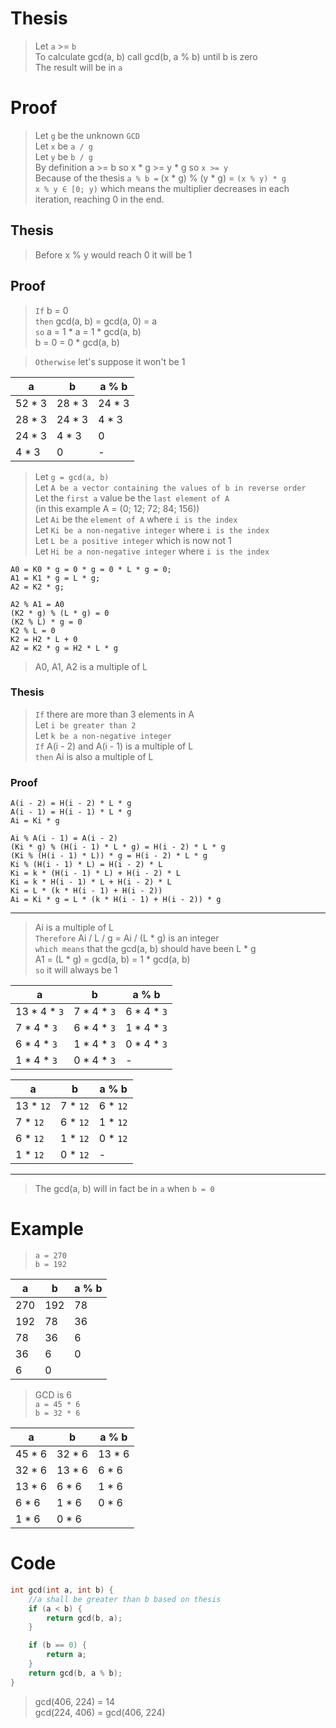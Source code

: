 # Thesis
> Let `a` >= `b`  
> To calculate gcd(a, b) call gcd(b, a % b) until b is zero  
> The result will be in `a`  
# Proof
> Let `g` be the unknown `GCD`  
> Let `x` be `a / g`  
> Let `y` be `b / g`  
> By definition a >= b so x * g >= y * g so `x >= y`  
> Because of the thesis `a % b =` (x * g) % (y * g) = `(x % y) * g`  
> `x % y ∈ [0; y)` which means the multiplier decreases in each iteration, reaching 0 in the end.  
## Thesis
> Before x % y would reach 0 it will be 1
## Proof
> `If` b = 0  
> `then` gcd(a, b) = gcd(a, 0) = a  
> `so` a = 1 * a = 1 * gcd(a, b)  
> b = 0 = 0 * gcd(a, b)  

> `Otherwise` let's suppose it won't be 1  

|   a    |   b    | a % b  |
| ------ | ------ | ------ |
| 52 * 3 | 28 * 3 | 24 * 3 |
| 28 * 3 | 24 * 3 | 4 * 3  |
| 24 * 3 | 4 * 3  | 0      |
| 4 * 3  | 0      | -      |
> Let `g = gcd(a, b)`  
> Let `A be a vector containing the values of b in reverse order`  
> Let the `first a` value be the `last element of A`  
> (in this example A = (0; 12; 72; 84; 156))  
> Let `Ai` be the `element of A` where `i is the index`  
> Let `Ki be a non-negative integer` where `i is the index`  
> Let `L be a positive integer` which is now not 1  
> Let `Hi be a non-negative integer` where `i is the index`  
```
A0 = K0 * g = 0 * g = 0 * L * g = 0;
A1 = K1 * g = L * g;
A2 = K2 * g;

A2 % A1 = A0
(K2 * g) % (L * g) = 0
(K2 % L) * g = 0
K2 % L = 0
K2 = H2 * L + 0
A2 = K2 * g = H2 * L * g
```
> A0, A1, A2 is a multiple of L  
### Thesis
> `If` there are more than 3 elements in A  
> Let `i be greater than 2`  
> Let `k be a non-negative integer`  
> `If` A(i - 2) and A(i - 1) is a multiple of L  
> `then` Ai is also a multiple of L  
### Proof
```
A(i - 2) = H(i - 2) * L * g
A(i - 1) = H(i - 1) * L * g
Ai = Ki * g

Ai % A(i - 1) = A(i - 2)
(Ki * g) % (H(i - 1) * L * g) = H(i - 2) * L * g
(Ki % (H(i - 1) * L)) * g = H(i - 2) * L * g
Ki % (H(i - 1) * L) = H(i - 2) * L
Ki = k * (H(i - 1) * L) + H(i - 2) * L
Ki = k * H(i - 1) * L + H(i - 2) * L
Ki = L * (k * H(i - 1) + H(i - 2))
Ai = Ki * g = L * (k * H(i - 1) + H(i - 2)) * g
```
---
> Ai is a multiple of L  
> `Therefore` Ai / L / g = Ai / (L * g) is an integer  
> `which means` that the gcd(a, b) should have been L * g  
> A1 = (L * g) = gcd(a, b) = 1 * gcd(a, b)  
> `so` it will always be 1


|      a       |      b      |    a % b    |
| ------------ | ----------- | ----------- |
| 13 * 4 * `3` | 7 * 4 * `3` | 6 * 4 * `3` |
| 7 * 4 * `3`  | 6 * 4 * `3` | 1 * 4 * `3` |
| 6 * 4 * `3`  | 1 * 4 * `3` | 0 * 4 * `3` |
| 1 * 4 * `3`  | 0 * 4 * `3` | -           |

|     a     |    b     |  a % b   |
| --------- | -------- | -------- |
| 13 * `12` | 7 * `12` | 6 * `12` |
| 7 * `12`  | 6 * `12` | 1 * `12` |
| 6 * `12`  | 1 * `12` | 0 * `12` |
| 1 * `12`  | 0 * `12` | -        |
---

> The gcd(a, b) will in fact be in `a` when `b = 0`  

# Example
> `a = 270`  
> `b = 192`  

|  a  |  b  | a % b |
| --- | --- | ----- |
| 270 | 192 | 78    |
| 192 | 78  | 36    |
| 78  | 36  | 6     |
| 36  | 6   | 0     |
| 6   | 0   |       |

> GCD is 6  
> `a = 45 * 6`  
> `b = 32 * 6` 

|   a    |   b    | a % b  |
| ------ | ------ | ------ |
| 45 * 6 | 32 * 6 | 13 * 6 |
| 32 * 6 | 13 * 6 | 6 * 6  |
| 13 * 6 | 6 * 6  | 1 * 6  |
| 6 * 6  | 1 * 6  | 0 * 6  |
| 1 * 6  | 0 * 6  |        |

# Code
```c++
int gcd(int a, int b) {
	//a shall be greater than b based on thesis
	if (a < b) {
		return gcd(b, a);
	}

	if (b == 0) {
		return a;
	}
	return gcd(b, a % b);
}
```
> gcd(406, 224) = 14  
> gcd(224, 406) = gcd(406, 224)  
